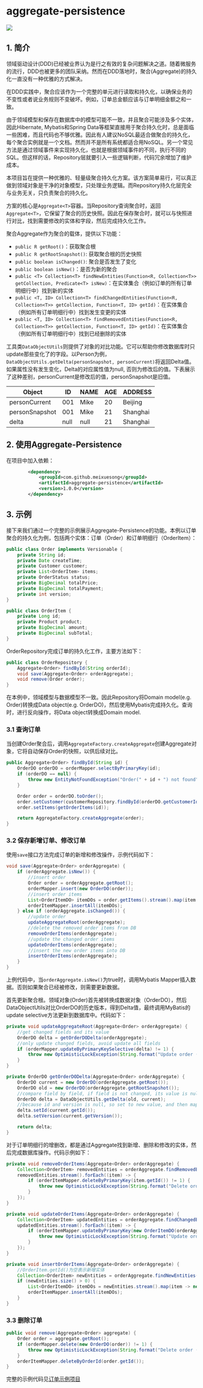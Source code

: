 # aggregate-persistence

![](https://travis-ci.com/meixuesong/aggregate-persistence.svg?branch=master)

## 1. 简介
领域驱动设计(DDD)已经被业界认为是行之有效的复杂问题解决之道。随着微服务的流行，DDD也被更多的团队采纳。然而在DDD落地时，聚合(Aggregate)的持久化一直没有一种优雅的方式解决。

在DDD实践中，聚合应该作为一个完整的单元进行读取和持久化，以确保业务的不变性或者说业务规则不变破坏。例如，订单总金额应该与订单明细金额之和一致。

由于领域模型和保存在数据库中的模型可能不一致，并且聚合可能涉及多个实体，因此Hibernate, Mybatis和Spring Data等框架直接用于聚合持久化时，总是面临一些困难，而且代码也不够优雅。因此有人建议NoSQL最适合做聚合的持久化，每个聚合实例就是一个文档。然而并不是所有系统都适合用NoSQL。另一个常见方法是通过领域事件来实现持久化，也就是根据领域事件的不同，执行不同的SQL。但这样的话，Repository层就要引入一些逻辑判断，代码冗余增加了维护成本。

本项目旨在提供一种优雅的、轻量级聚合持久化方案。该方案简单易行，可以真正做到领域对象是干净的对象模型，只处理业务逻辑。而Repository持久化层完全与业务无关，只负责聚合的持久化。

方案的核心是`Aggregate<T>`容器。当Repository查询聚合时，返回`Aggregate<T>`，它保留了聚合的历史快照。因此在保存聚合时，就可以与快照进行对比，找到需要修改的实体和字段，然后完成持久化工作。

聚合Aggregate作为聚合的载体，提供以下功能：
* `public R getRoot()`：获取聚合根
* `public R getRootSnapshot()`: 获取聚合根的历史快照
* `public boolean isChanged()`: 聚合是否发生了变化
* `public boolean isNew()`：是否为新的聚合
* `public <T> Collection<T> findNewEntities(Function<R, Collection<T>> getCollection, Predicate<T> isNew)`：在实体集合（例如订单的所有订单明细行中）找到新的实体
* `public <T, ID> Collection<T> findChangedEntities(Function<R, Collection<T>> getCollection, Function<T, ID> getId)`：在实体集合（例如所有订单明细行中）找到发生变更的实体
* `public <T, ID> Collection<T> findRemovedEntities(Function<R, Collection<T>> getCollection, Function<T, ID> getId)`：在实体集合（例如所有订单明细行中）找到已经删除的实体

工具类`DataObjectUtils`则提供了对象的对比功能。它可以帮助你修改数据库时只update那些变化了的字段。以Person为例，`DataObjectUtils.getDelta(personSnapshot, personCurrent)`将返回Delta值。如果属性没有发生变化，Delta的对应属性值为null, 否则为修改后的值。下表展示了这种差别，personCurrent是修改后的值，personSnapshot是旧值。

 Object | ID | NAME | AGE | ADDRESS 
 ------------- |----|-----|-----|-----
 personCurrent | 001 | Mike | 20 | Beijing 
 personSnapshot | 001 | Mike | 21 | Shanghai 
 delta | null | null | 21 | Shanghai 

## 2. 使用Aggregate-Persistence

在项目中加入依赖：

```xml
        <dependency>
            <groupId>com.github.meixuesong</groupId>
            <artifactId>aggregate-persistence</artifactId>
            <version>1.0.0</version>
        </dependency>
```

## 3. 示例
接下来我们通过一个完整的示例展示Aggregate-Persistence的功能。本例以订单聚合的持久化为例，包括两个实体：订单（Order）和订单明细行（OrderItem）：

```java
public class Order implements Versionable {
    private String id;
    private Date createTime;
    private Customer customer;
    private List<OrderItem> items;
    private OrderStatus status;
    private BigDecimal totalPrice;
    private BigDecimal totalPayment;
    private int version;
}

public class OrderItem {
    private Long id;
    private Product product;
    private BigDecimal amount;
    private BigDecimal subTotal;
}
```

OrderRepository完成订单的持久化工作，主要方法如下：

```java
public class OrderRepository {
    Aggregate<Order> findById(String orderId);
    void save(Aggregate<Order> orderAggregate);
    void remove(Order order);
}
```

在本例中，领域模型与数据模型不一致。因此Repository将Domain model(e.g. Order)转换成Data object(e.g. OrderDO)，然后使用Mybatis完成持久化。查询时，进行反向操作，将Data object转换成Domain model.

### 3.1 查询订单
当创建Order聚合后，调用`AggregateFactory.createAggregate`创建Aggregate对象，它将自动保存Order的快照，以供后续对比。

```java
public Aggregate<Order> findById(String id) {
    OrderDO orderDO = orderMapper.selectByPrimaryKey(id);
    if (orderDO == null) {
        throw new EntityNotFoundException("Order(" + id + ") not found");
    }

    Order order = orderDO.toOrder();
    order.setCustomer(customerRepository.findById(orderDO.getCustomerId()));
    order.setItems(getOrderItems(id));

    return AggregateFactory.createAggregate(order);
}
```

### 3.2 保存新增订单、修改订单

使用`save`接口方法完成订单的新增和修改操作，示例代码如下：

```java
void save(Aggregate<Order> orderAggregate) {
    if (orderAggregate.isNew()) {
        //insert order
        Order order = orderAggregate.getRoot();
        orderMapper.insert(new OrderDO(order));
        //insert order items
        List<OrderItemDO> itemDOs = order.getItems().stream().map(item -> new OrderItemDO(order.getId(), item)).collect(Collectors.toList());
        orderItemMapper.insertAll(itemDOs);
    } else if (orderAggregate.isChanged()) {
        //update order 
        updateAggregateRoot(orderAggregate);
        //delete the removed order items from DB
        removeOrderItems(orderAggregate);
        //update the changed order items
        updateOrderItems(orderAggregate);
        //insert the new order items into DB
        insertOrderItems(orderAggregate);
    }
}
```

上例代码中，当`orderAggregate.isNew()`为true时，调用Mybatis Mapper插入数据。否则如果聚合已经被修改，则需要更新数据。

首先更新聚合根。领域对象(Order)首先被转换成数据对象（OrderDO），然后DataObjectUtils对比OrderDO的历史版本，得到Delta值，最终调用MyBatis的update selective方法更新到数据库中。代码如下：

```java
private void updateAggregateRoot(Aggregate<Order> orderAggregate) {
    //get changed fields and its value
    OrderDO delta = getOrderDODelta(orderAggregate);
    //only update changed fields, avoid update all fields
    if (orderMapper.updateByPrimaryKeySelective(delta) != 1) {
        throw new OptimisticLockException(String.format("Update order (%s) error, it’s not found or changed by another user", orderAggregate.getRoot().getId()));
    }
}

private OrderDO getOrderDODelta(Aggregate<Order> orderAggregate) {
    OrderDO current = new OrderDO(orderAggregate.getRoot());
    OrderDO old = new OrderDO(orderAggregate.getRootSnapshot());
    //compare field by field, if field is not changed, its value is null, otherwise its value is current new value
    OrderDO delta = DataObjectUtils.getDelta(old, current);
    //because id and version is null, so set to new value, and then mapper can update by id and version
    delta.setId(current.getId());
    delta.setVersion(current.getVersion());

    return delta;
}
```

对于订单明细行的增删改，都是通过Aggregate找到新增、删除和修改的实体，然后完成数据库操作。代码示例如下：

```java
private void removeOrderItems(Aggregate<Order> orderAggregate) {
    Collection<OrderItem> removedEntities = orderAggregate.findRemovedEntities(Order::getItems, OrderItem::getId);
    removedEntities.stream().forEach((item) -> {
        if (orderItemMapper.deleteByPrimaryKey(item.getId()) != 1) {
            throw new OptimisticLockException(String.format("Delete order item (%d) error, it's not found", item.getId()));
        }
    });
}

private void updateOrderItems(Aggregate<Order> orderAggregate) {
    Collection<OrderItem> updatedEntities = orderAggregate.findChangedEntities(Order::getItems, OrderItem::getId);
    updatedEntities.stream().forEach((item) -> {
        if (orderItemMapper.updateByPrimaryKey(new OrderItemDO(orderAggregate.getRoot().getId(), item)) != 1) {
            throw new OptimisticLockException(String.format("Update order item (%d) error, it’s not found", item.getId()));
        }
    });
}

private void insertOrderItems(Aggregate<Order> orderAggregate) {
    //OrderItem.getId()为空表示新增实体
    Collection<OrderItem> newEntities = orderAggregate.findNewEntities(Order::getItems, (item) -> item.getId() == null);
    if (newEntities.size() > 0) {
        List<OrderItemDO> itemDOs = newEntities.stream().map(item -> new OrderItemDO(orderAggregate.getRoot().getId(), item)).collect(Collectors.toList());
        orderItemMapper.insertAll(itemDOs);
    }
}
```

### 3.3 删除订单

```java
public void remove(Aggregate<Order> aggregate) {
    Order order = aggregate.getRoot();
    if (orderMapper.delete(new OrderDO(order)) != 1) {
        throw new OptimisticLockException(String.format("Delete order (%s) error, it's not found or changed by another user", order.getId()));
    }
    orderItemMapper.deleteByOrderId(order.getId());
}
```

完整的示例代码见[订单示例项目](https://github.com/meixuesong/aggregate-persistence-sample)

